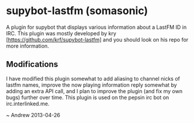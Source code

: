 supybot-lastfm (somasonic)
==========================

A plugin for supybot that displays various information about a LastFM ID in IRC. This plugin was mostly developed by kry [https://github.com/krf/supybot-lastfm] and you should look on his repo for more information.

Modifications
------------

I have modified this plugin somewhat to add aliasing to channel nicks of lastfm names, improve the now playing information reply somewhat by adding an extra API call, and I plan to improve the plugin (and fix my own bugs) further over time. This plugin is used on the pepsin irc bot on irc.interlinked.me.

~ Andrew 2013-04-26
